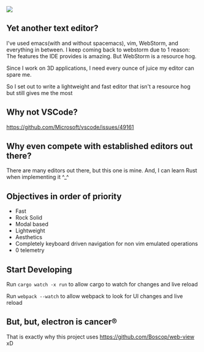 ![](https://images-wixmp-ed30a86b8c4ca887773594c2.wixmp.com/f/ad89a57d-2156-49ad-a13f-7f635974deb3/dajh9gf-2a710721-7f88-41c3-b3ec-b815e80af82c.png/v1/fill/w_941,h_849,strp/juggernaut_dota_2_by_migfleet_dajh9gf-pre.png?token=eyJ0eXAiOiJKV1QiLCJhbGciOiJIUzI1NiJ9.eyJzdWIiOiJ1cm46YXBwOjdlMGQxODg5ODIyNjQzNzNhNWYwZDQxNWVhMGQyNmUwIiwiaXNzIjoidXJuOmFwcDo3ZTBkMTg4OTgyMjY0MzczYTVmMGQ0MTVlYTBkMjZlMCIsIm9iaiI6W1t7ImhlaWdodCI6Ijw9MzMzOCIsInBhdGgiOiJcL2ZcL2FkODlhNTdkLTIxNTYtNDlhZC1hMTNmLTdmNjM1OTc0ZGViM1wvZGFqaDlnZi0yYTcxMDcyMS03Zjg4LTQxYzMtYjNlYy1iODE1ZTgwYWY4MmMucG5nIiwid2lkdGgiOiI8PTM3MDAifV1dLCJhdWQiOlsidXJuOnNlcnZpY2U6aW1hZ2Uub3BlcmF0aW9ucyJdfQ.svIeBAix7AzCtnQIDU_ug_ttF2g-7P6DMEI2JoWq3N4=50x20)

## Yet another text editor?
I've used emacs(with and without spacemacs), vim, WebStorm, and everything in between. I keep coming back to webstorm due to 1 reason: The features the IDE provides is amazing. But WebStorm is a resource hog. 

Since I work on 3D applications, I need every ounce of juice my editor can spare me.

So I set out to write a lightweight and fast editor that isn't a resource hog but still gives me the most

## Why not VSCode?
https://github.com/Microsoft/vscode/issues/49161

## Why even compete with established editors out there?
There are many editors out there, but this one is mine. And, I can learn Rust when implementing it ^_^

## Objectives in order of priority
- Fast
- Rock Solid
- Modal based
- Lightweight
- Aesthetics
- Completely keyboard driven navigation for non vim emulated operations
- 0 telemetry

## Start Developing
Run `cargo watch -x run` to allow cargo to watch for changes and live reload

Run `webpack --watch` to allow webpack to look for UI changes and live reload

## But, but, electron is cancer®
That is exactly why this project uses https://github.com/Boscop/web-view xD